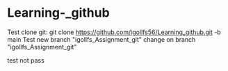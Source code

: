 # Learning-_github

Test clone git: git clone https://github.com/igollfs56/Learning_github.git -b main
Test new branch "igollfs_Assignment_git"
change on branch "igollfs_Assignment_git"

test not pass